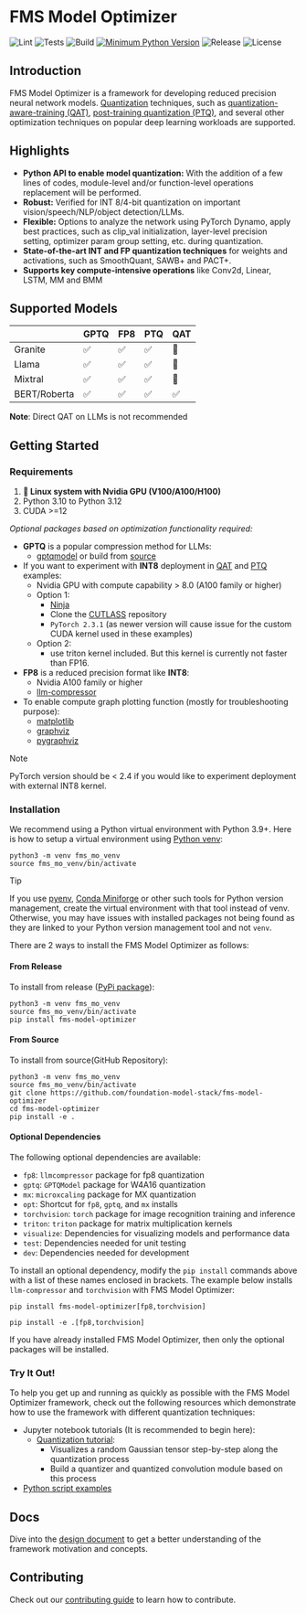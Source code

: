 # FMS Model Optimizer

![Lint](https://github.com/foundation-model-stack/fms-model-optimizer/actions/workflows/lint.yml/badge.svg?branch=main)
![Tests](https://github.com/foundation-model-stack/fms-model-optimizer/actions/workflows/test.yml/badge.svg?branch=main)
![Build](https://github.com/foundation-model-stack/fms-model-optimizer/actions/workflows/pypi.yml/badge.svg?branch=main)
[![Minimum Python Version](https://img.shields.io/badge/python-3.9+-blue.svg)](https://www.python.org/downloads/)
![Release](https://img.shields.io/github/v/release/foundation-model-stack/fms-model-optimizer)
![License](https://img.shields.io/github/license/foundation-model-stack/fms-model-optimizer)


## Introduction

FMS Model Optimizer is a framework for developing reduced precision neural network models. [Quantization](https://www.ibm.com/think/topics/quantization) techniques, such as [quantization-aware-training (QAT)](https://arxiv.org/abs/2407.11062), [post-training quantization (PTQ)](https://arxiv.org/abs/2102.05426), and several other optimization techniques on popular deep learning workloads are supported.

## Highlights

- **Python API to enable model quantization:** With the addition of a few lines of codes, module-level and/or function-level operations replacement will be performed.
- **Robust:** Verified for INT 8/4-bit quantization on important vision/speech/NLP/object detection/LLMs.
- **Flexible:** Options to analyze the network using PyTorch Dynamo, apply best practices, such as clip_val initialization, layer-level precision setting, optimizer param group setting, etc. during quantization.
- **State-of-the-art INT and FP quantization techniques** for weights and activations, such as SmoothQuant, SAWB+ and PACT+.
- **Supports key compute-intensive operations** like Conv2d, Linear, LSTM, MM and BMM

## Supported Models

| | GPTQ | FP8 | PTQ | QAT |
|---|------|-----|-----|-----|
| Granite      |:white_check_mark:|:white_check_mark:|:white_check_mark:|:black_square_button:|
| Llama        |:white_check_mark:|:white_check_mark:|:white_check_mark:|:black_square_button:|
| Mixtral      |:white_check_mark:|:white_check_mark:|:white_check_mark:|:black_square_button:|
| BERT/Roberta |:white_check_mark:|:white_check_mark:|:white_check_mark:|:white_check_mark:   |

**Note**: Direct QAT on LLMs is not recommended

## Getting Started

### Requirements

1. **🐧 Linux system with Nvidia GPU (V100/A100/H100)**
2. Python 3.10 to Python 3.12
3. CUDA >=12

*Optional packages based on optimization functionality required:*

- **GPTQ** is a popular compression method for LLMs: 
    - [gptqmodel](https://pypi.org/project/gptqmodel/) or build from [source](https://github.com/ModelCloud/GPTQModel)
- If you want to experiment with **INT8** deployment in [QAT](./examples/QAT_INT8/) and [PTQ](./examples/PTQ_INT8/) examples:
    - Nvidia GPU with compute capability > 8.0 (A100 family or higher)
    - Option 1:
        - [Ninja](https://ninja-build.org/)
        - Clone the [CUTLASS](https://github.com/NVIDIA/cutlass) repository
        - `PyTorch 2.3.1` (as newer version will cause issue for the custom CUDA kernel used in these examples)
    - Option 2:
        - use triton kernel included. But this kernel is currently not faster than FP16.
- **FP8** is a reduced precision format like **INT8**:
    - Nvidia A100 family or higher
    - [llm-compressor](https://github.com/vllm-project/llm-compressor)
- To enable compute graph plotting function (mostly for troubleshooting purpose):
    - [matplotlib](https://matplotlib.org/)
    - [graphviz](https://graphviz.org/)
    - [pygraphviz](https://pygraphviz.github.io/)

> [!NOTE]
> PyTorch version should be < 2.4 if you would like to experiment deployment with external INT8 kernel.

### Installation

We recommend using a Python virtual environment with Python 3.9+. Here is how to setup a virtual environment using [Python venv](https://docs.python.org/3/library/venv.html):

```
python3 -m venv fms_mo_venv
source fms_mo_venv/bin/activate
```

> [!TIP]
> If you use [pyenv](https://github.com/pyenv/pyenv), [Conda Miniforge](https://github.com/conda-forge/miniforge) or other such tools for Python version management, create the virtual environment with that tool instead of venv. Otherwise, you may have issues with installed packages not being found as they are linked to your Python version management tool and not `venv`.

There are 2 ways to install the FMS Model Optimizer as follows:

#### From Release

To install from release ([PyPi package](https://pypi.org/project/fms-model-optimizer/)):

```shell
python3 -m venv fms_mo_venv
source fms_mo_venv/bin/activate
pip install fms-model-optimizer
```

#### From Source

To install from source(GitHub Repository):

```shell
python3 -m venv fms_mo_venv
source fms_mo_venv/bin/activate
git clone https://github.com/foundation-model-stack/fms-model-optimizer
cd fms-model-optimizer
pip install -e .
```

#### Optional Dependencies
The following optional dependencies are available:
- `fp8`: `llmcompressor` package for fp8 quantization
- `gptq`: `GPTQModel` package for W4A16 quantization
- `mx`: `microxcaling` package for MX quantization
- `opt`: Shortcut for `fp8`, `gptq`, and `mx` installs
- `torchvision`: `torch` package for image recognition training and inference
- `triton`: `triton` package for matrix multiplication kernels
- `visualize`: Dependencies for visualizing models and performance data
- `test`: Dependencies needed for unit testing
- `dev`: Dependencies needed for development

To install an optional dependency, modify the `pip install` commands above with a list of these names enclosed in brackets.  The example below installs `llm-compressor` and `torchvision` with FMS Model Optimizer:

```shell
pip install fms-model-optimizer[fp8,torchvision]

pip install -e .[fp8,torchvision]
```
If you have already installed FMS Model Optimizer, then only the optional packages will be installed.

### Try It Out!

To help you get up and running as quickly as possible with the FMS Model Optimizer framework, check out the following resources which demonstrate how to use the framework with different quantization techniques:

 - Jupyter notebook tutorials (It is recommended to begin here):
    - [Quantization tutorial](tutorials/quantization_tutorial.ipynb):
        - Visualizes a random Gaussian tensor step-by-step along the quantization process
        - Build a quantizer and quantized convolution module based on this process
- [Python script examples](./examples/)

## Docs

Dive into the [design document](./docs/fms_mo_design.md) to get a better understanding of the
framework motivation and concepts.

## Contributing

Check out our [contributing guide](CONTRIBUTING.md) to learn how to contribute.
